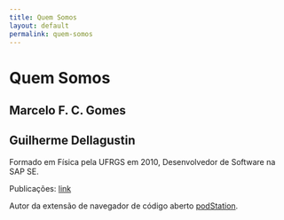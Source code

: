 ```yaml
---
title: Quem Somos
layout: default
permalink: quem-somos
---
```


# Quem Somos

## Marcelo F. C. Gomes

## Guilherme Dellagustin

Formado em Física pela UFRGS em 2010, Desenvolvedor de Software na SAP SE.

Publicações: [link](https://www.researchgate.net/scientific-contributions/54750021_Guilherme_Dellagustin)

Autor da extensão de navegador de código aberto [podStation](http://podstation.github.io/).